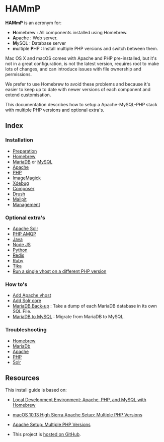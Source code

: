 # HAMmP

**HAMmP** is an acronym for:

* **H**omebrew : All components installed using Homebrew.
* **A**pache : Web server.
* **M**ySQL : Database server
* **m**ultiple **P**HP : Install multiple PHP versions and switch between them.

Mac OS X and macOS comes with Apache and PHP pre-installed, but it's not in a
great configuration, is not the latest version, requires root to make lots of 
changes, and can introduce issues with file ownership and permissions.

We prefer to use Homebrew to avoid these problems and because it's easier to 
keep up to date with newer versions of each component and extend 
customisation. 

This documentation describes how to setup a Apache-MySQL-PHP stack with 
multiple PHP versions and optional extra's.

## Index

### Installation

* [Preparation](Installation/Preparation.md)
* [Homebrew](Installation/Homebrew.md)
* [MariaDB](Installation/MariaDB.md) or [MySQL](Installation/MariaDB.md)
* [Apache](Installation/Apache.md)
* [PHP](Installation/PHP.md)
* [ImageMagick](Installation/PHP-ImageMagick.md)
* [Xdebug](Installation/PHP-Xdebug.md)
* [Composer](Installation/PHP-Composer.md)
* [Drush](Installation/Drupal-Drush.md)
* [Mailpit](Installation/Mailpit.md)
* [Management](Installation/Management.md)

### Optional extra's

* [Apache Solr](Optional/Apache-Solr.md)
* [PHP AMQP](Optional/PHP-AMQP.md)
* [Java](Optional/Java.md)
* [Node JS](Optional/Node-js.md)
* [Python](Optional/Python.md)
* [Redis](Optional/Redis.md)
* [Ruby](Optional/Ruby.md)
* [Tika](Optional/Tika.md)
* [Run a single vhost on a different PHP version](Optional/Vhost-on-different-php-version.md)

### How to's

* [Add Apache vhost](HowTo/Add-Apache-Vhost.md)
* [Add Solr core](HowTo/Apache-Solr-Add-Core.md)
* [MariaDB Back-up](HowTo/MariaDB-Backup.md) : Take a dump of each MariaDB 
  database in its own SQL File.
* [MariaDB to MySQL](HowTo/MariaDB-to-MySQL.md) : Migrate from MariaDB to MySQL.

### Troubleshooting

* [Homebrew](Troubleshooting/Homebrew.md)
* [MariaDb](Troubleshooting/MariaDb.md)
* [Apache](Troubleshooting/Apache.md)
* [PHP](Troubleshooting/PHP.md)
* [Solr](Troubleshooting/Solr.md)

## Resources

This install guide is based on:

* [Local Development Environment: Apache, PHP, and MySQL with Homebrew](https://echo.co/blog/os-x-1010-yosemite-local-development-environment-apache-php-and-mysql-homebrew)
* [macOS 10.13 High Sierra Apache Setup: Multiple PHP Versions](https://getgrav.org/blog/macos-sierra-apache-multiple-php-versions)
* [Apache Setup: Multiple PHP Versions](http://getgrav.org/blog/mac-os-x-apache-setup-multiple-php-versions)

* This project is [hosted on GitHub](https://github.com/zero2one/HAMmP).
